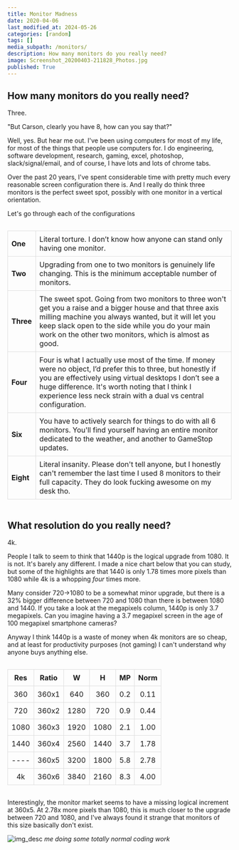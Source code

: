 ```yaml
---
title: Monitor Madness
date: 2020-04-06
last_modified_at: 2024-05-26
categories: [random]
tags: []
media_subpath: /monitors/
description: How many monitors do you really need?
image: Screenshot_20200403-211828_Photos.jpg
published: True
---
```

<style>
    table {
        width: 100%;
        border-collapse: collapse;
    }

    th, td {
        border: 1px solid #ddd;
        padding: 8px;
        word-wrap: break-word;
        white-space: normal;
    }

    th {
        <!-- background-color: #f2f2f2; -->
        text-align: left;
    }

    .center-content {
        display: flex;
        justify-content: center;
    }
</style>

## How many monitors do you really need?

Three.

"But Carson, clearly you have 8, how can you say that?" 

Well, yes. But hear me out. I've been using computers for most of my life, for most of the things that people use computers for. I do engineering, software development, research, gaming, excel, photoshop, slack/signal/email, and of course, I have lots and lots of chrome tabs. 

Over the past 20 years, I've spent considerable time with pretty much every reasonable screen configuration there is. And I really do think three monitors is the perfect sweet spot, possibly with one monitor in a vertical orientation.

Let's go through each of the configurations

<div class="center-content">
  <table>
    <!-- <thead>
      <tr>
        <th></th>
        <th style="text-align: center">Worth it?</th>
      </tr>
    </thead> -->
    <tbody>
      <tr>
        <td><strong>One</strong></td>
        <td style="word-wrap: break-word; white-space: normal;">Literal torture. I don’t know how anyone can stand only having one monitor.</td>
      </tr>
      <tr>
        <td><strong>Two</strong></td>
        <td style="word-wrap: break-word; white-space: normal;">Upgrading from one to two monitors is genuinely life changing. This is the minimum acceptable number of monitors.</td>
      </tr>
      <tr>
        <td><strong>Three</strong></td>
        <td style="word-wrap: break-word; white-space: normal;">The sweet spot. Going from two monitors to three won't get you a raise and a bigger house and that three axis milling machine you always wanted, but it will let you keep slack open to the side while you do your main work on the other two monitors, which is almost as good.</td>
      </tr>
      <tr>
        <td><strong>Four</strong></td>
        <td style="word-wrap: break-word; white-space: normal;">Four is what I actually use most of the time. If money were no object, I’d prefer this to three, but honestly if you are effectively using virtual desktops I don’t see a huge difference. It's worth noting that I think I experience less neck strain with a dual vs central configuration.</td>
      </tr>
      <tr>
        <td><strong>Six</strong></td>
        <td style="word-wrap: break-word; white-space: normal;">You have to actively search for things to do with all 6 monitors. You'll find yourself having an entire monitor dedicated to the weather, and another to GameStop updates.</td>
      </tr>
      <tr>
        <td><strong>Eight</strong></td>
        <td style="word-wrap: break-word; white-space: normal;">Literal insanity. Please don't tell anyone, but I honestly can't remember the last time I used 8 monitors to their full capacity. They do look fucking awesome on my desk tho.</td>
      </tr>
    </tbody>
  </table>
</div>


## What resolution do you really need?

4k.

People I talk to seem to think that 1440p is the logical upgrade from 1080. It is not. It's barely any different. I made a nice chart below that you can study, but some of the highlights are that 1440 is only 1.78 times more pixels than 1080 while 4k is a whopping _four_ times more. 

Many consider 720->1080 to be a somewhat minor upgrade, but there is a 32% bigger difference between 720 and 1080 than there is between 1080 and 1440. If you take a look at the megapixels column, 1440p is only 3.7 megapixels. Can you imagine having a 3.7 megapixel screen in the age of 100 megapixel smartphone cameras?

Anyway I think 1440p is a waste of money when 4k monitors are so cheap, and at least for productivity purposes (not gaming) I can't understand why anyone buys anything else. 


<!-- | Name | Ratio |  Width | Height | MegaPixels | Norm |
|:----:|:-----:|:------:|:------:|:----------:|:----:|
|  360 | 360x1 |   640  |   360  |   0.2 MP   | 0.11 |
|  720 | 360x2 |  1280  |   720  |   0.9 MP   | 0.44 |
| 1080 | 360x3 |  1920  |  1080  |   2.1 MP   | 1.00 |
| 1440 | 360x4 |  2560  |  1440  |   3.7 MP   | 1.78 |
| ---  | 360x5 |  3200  |  1800  |   5.8 MP   | 2.78 |
|  4k  | 360x6 |  3840  |  2160  |   8.3 MP   | 4.00 | -->

<div style="display: flex; justify-content: center;">

<table>
  <thead>
    <tr align="center">
      <th>Res</th>
      <th>Ratio</th>
      <th>W</th>
      <th>H</th>
      <th>MP</th>
      <th>Norm</th>
    </tr>
  </thead>
  <tbody>
    <tr>
      <td align="center">360</td>
      <td align="center">360x1</td>
      <td align="center">640</td>
      <td align="center">360</td>
      <td align="center">0.2</td>
      <td align="center">0.11</td>
    </tr>
    <tr>
      <td align="center">720</td>
      <td align="center">360x2</td>
      <td align="center">1280</td>
      <td align="center">720</td>
      <td align="center">0.9</td>
      <td align="center">0.44</td>
    </tr>
    <tr>
      <td align="center">1080</td>
      <td align="center">360x3</td>
      <td align="center">1920</td>
      <td align="center">1080</td>
      <td align="center">2.1</td>
      <td align="center">1.00</td>
    </tr>
    <tr>
      <td align="center">1440</td>
      <td align="center">360x4</td>
      <td align="center">2560</td>
      <td align="center">1440</td>
      <td align="center">3.7</td>
      <td align="center">1.78</td>
    </tr>
    <tr>
      <td align="center">----</td>
      <td align="center">360x5</td>
      <td align="center">3200</td>
      <td align="center">1800</td>
      <td align="center">5.8</td>
      <td align="center">2.78</td>
    </tr>
    <tr>
      <td align="center">4k</td>
      <td align="center">360x6</td>
      <td align="center">3840</td>
      <td align="center">2160</td>
      <td align="center">8.3</td>
      <td align="center">4.00</td>
    </tr>
  </tbody>
</table>

</div>


Interestingly, the monitor market seems to have a missing logical increment at 360x5. At 2.78x more pixels than 1080, this is much closer to the upgrade between 720 and 1080, and I've always found it strange that monitors of this size basically don't exist.

![img_desc](monitors_coding.jpg)
_me doing some totally normal coding work_

